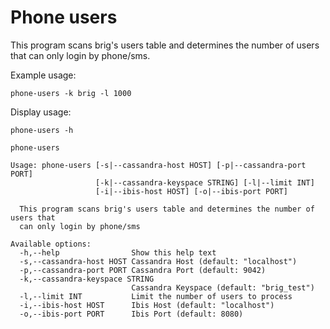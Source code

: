 # Phone users

This program scans brig's users table and determines the number of users that can only login by phone/sms.

Example usage:

```shell
phone-users -k brig -l 1000
```

Display usage:

```shell
phone-users -h
```

```text
phone-users

Usage: phone-users [-s|--cassandra-host HOST] [-p|--cassandra-port PORT]
                   [-k|--cassandra-keyspace STRING] [-l|--limit INT]
                   [-i|--ibis-host HOST] [-o|--ibis-port PORT]

  This program scans brig's users table and determines the number of users that
  can only login by phone/sms

Available options:
  -h,--help                Show this help text
  -s,--cassandra-host HOST Cassandra Host (default: "localhost")
  -p,--cassandra-port PORT Cassandra Port (default: 9042)
  -k,--cassandra-keyspace STRING
                           Cassandra Keyspace (default: "brig_test")
  -l,--limit INT           Limit the number of users to process
  -i,--ibis-host HOST      Ibis Host (default: "localhost")
  -o,--ibis-port PORT      Ibis Port (default: 8080)
```
